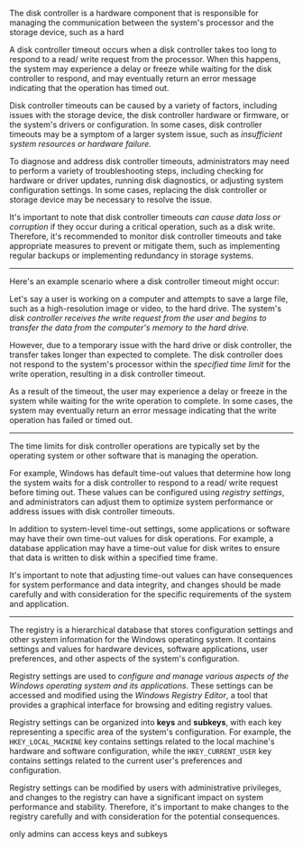 The disk controller is a hardware component that is responsible for managing the communication between the system's processor and the storage device, such as a hard

A disk controller timeout occurs when a disk controller takes too long to respond to a read/ write request from the processor. When this happens, the system may experience a delay or freeze while waiting for the disk controller to respond, and may eventually return an error message indicating that the operation has timed out.

Disk controller timeouts can be caused by a variety of factors, including issues with the storage device, the disk controller hardware or firmware, or the system's drivers or configuration. In some cases, disk controller timeouts may be a symptom of a larger system issue, such as _insufficient system resources or hardware failure._

To diagnose and address disk controller timeouts, administrators may need to perform a variety of troubleshooting steps, including checking for hardware or driver updates, running disk diagnostics, or adjusting system configuration settings. In some cases, replacing the disk controller or storage device may be necessary to resolve the issue.

It's important to note that disk controller timeouts _can cause data loss or corruption_ if they occur during a critical operation, such as a disk write. Therefore, it's recommended to monitor disk controller timeouts and take appropriate measures to prevent or mitigate them, such as implementing regular backups or implementing redundancy in storage systems.

-----------------------------

Here's an example scenario where a disk controller timeout might occur:

Let's say a user is working on a computer and attempts to save a large file, such as a high-resolution image or video, to the hard drive. The system's _disk controller receives the write request from the user and begins to transfer the data from the computer's memory to the hard drive._

However, due to a temporary issue with the hard drive or disk controller, the transfer takes longer than expected to complete. The disk controller does not respond to the system's processor within the _specified time limit_ for the write operation, resulting in a disk controller timeout.

As a result of the timeout, the user may experience a delay or freeze in the system while waiting for the write operation to complete. In some cases, the system may eventually return an error message indicating that the write operation has failed or timed out.

-----------------------------------

The time limits for disk controller operations are typically set by the operating system or other software that is managing the operation.

For example, Windows has default time-out values that determine how long the system waits for a disk controller to respond to a read/ write request before timing out. These values can be configured using _registry settings_, and administrators can adjust them to optimize system performance or address issues with disk controller timeouts.

In addition to system-level time-out settings, some applications or software may have their own time-out values for disk operations. For example, a database application may have a time-out value for disk writes to ensure that data is written to disk within a specified time frame.

It's important to note that adjusting time-out values can have consequences for system performance and data integrity, and changes should be made carefully and with consideration for the specific requirements of the system and application.

------------------------------

The registry is a hierarchical database that stores configuration settings and other system information for the Windows operating system. It contains settings and values for hardware devices, software applications, user preferences, and other aspects of the system's configuration.

Registry settings are used to _configure and manage various aspects of the Windows operating system and its applications_. These settings can be accessed and modified using the _Windows Registry Editor_, a tool that provides a graphical interface for browsing and editing registry values.

Registry settings can be organized into **keys** and **subkeys**, with each key representing a specific area of the system's configuration. For example, the `HKEY_LOCAL_MACHINE` key contains settings related to the local machine's hardware and software configuration, while the `HKEY_CURRENT_USER` key contains settings related to the current user's preferences and configuration.

Registry settings can be modified by users with administrative privileges, and changes to the registry can have a significant impact on system performance and stability. Therefore, it's important to make changes to the registry carefully and with consideration for the potential consequences.

only admins can access keys and subkeys
